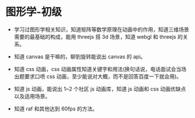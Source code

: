 # 图形学-初级

- 学习过图形学相关知识，知道矩阵等数学原理在动画中的作用，知道三维场景需要的最基础的构成，能用 threejs 搭 3d 场景，知道 webgl 和 threejs 的关系。

- 知道 canvas 是干嘛的，聊到旋转能说出 canvas 的 api。

- 知道 css 动画，css 动画属性知道关键字和用法(换句话说，电话面试会当场出题要求口喷 css 动画，至少能说对大概，而不是回答百度一下就会用)。

- 知道 js 动画，能说出 1~2 个社区 js 动画库，知道 js 动画和 css 动画优缺点以及适用场景。

- 知道 raf 和其他达到 60fps 的方法。
